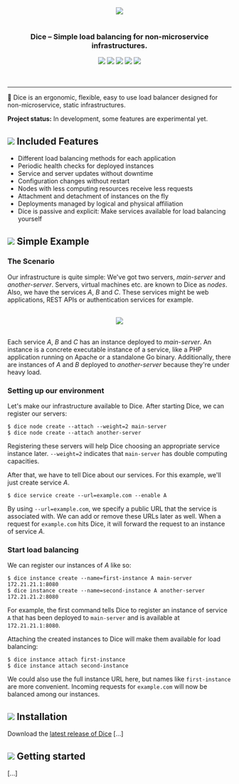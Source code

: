 <p align="center">
<br>
<br>
<img src="https://sternentstehung.de/dice-colored-100.png">
<br>
<br>
</p>

<h3 align="center">Dice &ndash; Simple load balancing for non-microservice infrastructures.</h3>

<p align="center">
<img src="https://circleci.com/gh/dominikbraun/foodunit.svg?style=shield">
<img src="https://goreportcard.com/badge/github.com/dominikbraun/foodunit">
<img src="https://www.codefactor.io/repository/github/dominikbraun/dice/badge?s=0f13518b90c29be6bc3ec4ff537581a2e5c51c6a" />
<img src="https://img.shields.io/github/v/release/dominikbraun/foodunit?sort=semver">
<img src="https://img.shields.io/badge/license-Apache--2.0-brightgreen">
<br>
<br>
<br>
</p>

---

:game_die: Dice is an ergonomic, flexible, easy to use load balancer designed for non-microservice, static infrastructures.

**Project status:** In development, some features are experimental yet.

## <img src="https://sternentstehung.de/dice-dot.png"> Included Features


* Different load balancing methods for each application
* Periodic health checks for deployed instances
* Service and server updates without downtime
* Configuration changes without restart
* Nodes with less computing resources receive less requests
* Attachment and detachment of instances on the fly
* Deployments managed by logical and physical affiliation
* Dice is passive and explicit: Make services available for load balancing yourself

## <img src="https://sternentstehung.de/dice-dot.png"> Simple Example

### The Scenario

Our infrastructure is quite simple: We've got two servers, _main-server_ and _another-server_. Servers, virtual machines etc. are known to Dice as _nodes_. Also, we have the services _A_, _B_ and _C_. These services might be web applications, REST APIs or authentication services for example.

<p align="center">
<br>
<img src="https://sternentstehung.de/dice-example-scenario.png">
<br>
<br>
</p>

Each service _A_, _B_ and _C_ has an instance deployed to _main-server_. An instance is a concrete executable instance of a service, like a PHP application running on Apache or a standalone Go binary. Additionally, there are instances of _A_ and _B_ deployed to _another-server_ because they're under heavy load.

### Setting up our environment

Let's make our infrastructure available to Dice. After starting Dice, we can register our servers:

````shell script
$ dice node create --attach --weight=2 main-server
$ dice node create --attach another-server
````

Registering these servers will help Dice choosing an appropriate service instance later. `--weight=2` indicates that `main-server` has double computing capacities.

After that, we have to tell Dice about our services. For this example, we'll just create service _A_.

````shell script
$ dice service create --url=example.com --enable A
````

By using `--url=example.com`, we specify a public URL that the service is associated with. We can add or remove these URLs later as well. When a request for `example.com` hits Dice, it will forward the request to an instance of service _A_.

### Start load balancing

We can register our instances of _A_ like so:

````shell script
$ dice instance create --name=first-instance A main-server 172.21.21.1:8080
$ dice instance create --name=second-instance A another-server 172.21.21.2:8080
````

For example, the first command tells Dice to register an instance of service `A` that has been deployed to `main-server` and is available at `172.21.21.1:8080`.

Attaching the created instances to Dice will make them available for load balancing:

````shell script
$ dice instance attach first-instance
$ dice instance attach second-instance
````

We could also use the full instance URL here, but names like `first-instance` are more convenient. Incoming requests for `example.com` will now be balanced among our instances.

## <img src="https://sternentstehung.de/dice-dot.png"> Installation

Download the [latest release of Dice](https://github.com/dominikbraun/dice/releases) [...]

## <img src="https://sternentstehung.de/dice-dot.png"> Getting started

[...]
